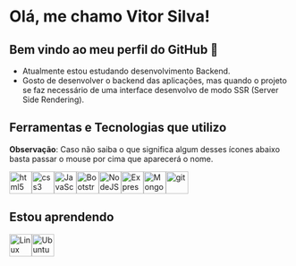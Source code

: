 # Olá, me chamo Vitor Silva!
## Bem vindo ao meu perfil do GitHub 👋 
- Atualmente estou estudando desenvolvimento Backend.
- Gosto de desenvolver o backend das aplicações, mas quando o projeto se faz necessário de uma interface desenvolvo de modo SSR (Server Side Rendering).

## Ferramentas e Tecnologias que utilizo
**Observação**: Caso não saiba o que significa algum desses ícones abaixo basta passar o mouse por cima que aparecerá o nome.
<div style="display: flex;">
  <img title="html5" src="https://cdn.jsdelivr.net/gh/devicons/devicon/icons/html5/html5-original.svg" width="40" height="40"/>
  <img title="css3" src="https://cdn.jsdelivr.net/gh/devicons/devicon/icons/css3/css3-original.svg" width="40" height="40"/>
  <img title="JavaScript" src="https://cdn.jsdelivr.net/gh/devicons/devicon/icons/javascript/javascript-original.svg" width="40" height="40"/>
  <img title="Bootstrap" src="https://cdn.jsdelivr.net/gh/devicons/devicon/icons/bootstrap/bootstrap-original.svg" width="40" height="40"/>

  <img title="NodeJS" src="https://cdn.jsdelivr.net/gh/devicons/devicon/icons/nodejs/nodejs-original.svg" width="40" height="40"/>
  <img title="ExpressJS" src="https://cdn.jsdelivr.net/gh/devicons/devicon/icons/express/express-original.svg" width="40"/>
  <img title="MongoDB" src="https://cdn.jsdelivr.net/gh/devicons/devicon/icons/mongodb/mongodb-original.svg" width="40"/>
  <img title="git" src="https://cdn.jsdelivr.net/gh/devicons/devicon/icons/git/git-original.svg" width="40"/>

</div>

## Estou aprendendo
<div style="display: flex;">
  <img title="Linux" src="https://cdn.jsdelivr.net/gh/devicons/devicon/icons/linux/linux-original.svg" width="40"/>
  <img title="Ubuntu" src="https://cdn.jsdelivr.net/gh/devicons/devicon/icons/ubuntu/ubuntu-plain.svg" width="40"/>          
</div>


          

<!---
DevVitorSilva/DevVitorSilva is a ✨ special ✨ repository because its `README.md` (this file) appears on your GitHub profile.
You can click the Preview link to take a look at your changes.
--->
